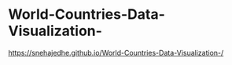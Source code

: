 # World-Countries-Data-Visualization-
 https://snehajedhe.github.io/World-Countries-Data-Visualization-/
